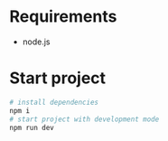 # Requirements

- node.js

# Start project

```sh
# install dependencies
npm i
# start project with development mode
npm run dev
```
